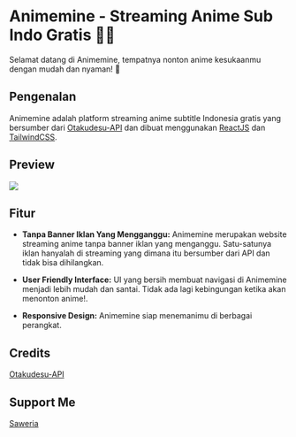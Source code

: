 # Animemine - Streaming Anime Sub Indo Gratis 🍿🐨

Selamat datang di Animemine, tempatnya nonton anime kesukaanmu dengan mudah dan nyaman! 🎉

## Pengenalan

Animemine adalah platform streaming anime subtitle Indonesia gratis yang bersumber dari [Otakudesu-API](https://github.com/rakarmp/unofficial-otakudesu-api) dan dibuat menggunakan [ReactJS](https://react.dev) dan [TailwindCSS](https://tailwindcss.com).

## Preview

<img src="https://github.com/uxytech/animemine/assets/149013489/b106a17b-a80a-4043-a9f7-5942678418ca" />

## Fitur

- **Tanpa Banner Iklan Yang Mengganggu:** Animemine merupakan website streaming anime tanpa banner iklan yang menganggu. Satu-satunya iklan hanyalah di streaming yang dimana itu bersumber dari API dan tidak bisa dihilangkan.

- **User Friendly Interface:** UI yang bersih membuat navigasi di Animemine menjadi lebih mudah dan santai. Tidak ada lagi kebingungan ketika akan menonton anime!.

- **Responsive Design:** Animemine siap menemanimu di berbagai perangkat.


## Credits

[Otakudesu-API](https://github.com/rakarmp/unofficial-otakudesu-api)

## Support Me

[Saweria](https://saweria.co/rdwandev)
